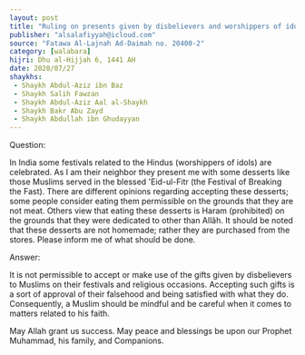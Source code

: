 ```yaml
---
layout: post
title: "Ruling on presents given by disbelievers and worshippers of idols to Muslims in their festivals"
publisher: "alsalafiyyah@icloud.com"
source: "Fatawa Al-Lajnah Ad-Daimah no. 20400-2"
category: [walabara]
hijri: Dhu al-Hijjah 6, 1441 AH
date: 2020/07/27
shaykhs: 
 - Shaykh Abdul-Aziz ibn Baz
 - Shaykh Salih Fawzan
 - Shaykh Abdul-Aziz Aal al-Shaykh
 - Shaykh Bakr Abu Zayd
 - Shaykh Abdullah ibn Ghudayyan
---
```


Question: 
 
In India some festivals related to the Hindus (worshippers of idols) are celebrated. As I am their neighbor they present me with some desserts like those Muslims served in the blessed 'Eid-ul-Fitr (the Festival of Breaking the Fast). There are different opinions regarding accepting these desserts; some people consider eating them permissible on the grounds that they are not meat. Others view that eating these desserts is Haram (prohibited) on the grounds that they were dedicated to other than Allâh. It should be noted that these desserts are not homemade; rather they are purchased from the stores. Please inform me of what should be done.

Answer:

It is not permissible to accept or make use of the gifts given by disbelievers to Muslims on their festivals and religious occasions. Accepting such gifts is a sort of approval of their falsehood and being satisfied with what they do. Consequently, a Muslim should be mindful and be careful when it comes to matters related to his faith.

May Allah grant us success. May peace and blessings be upon our Prophet Muhammad, his family, and Companions.


